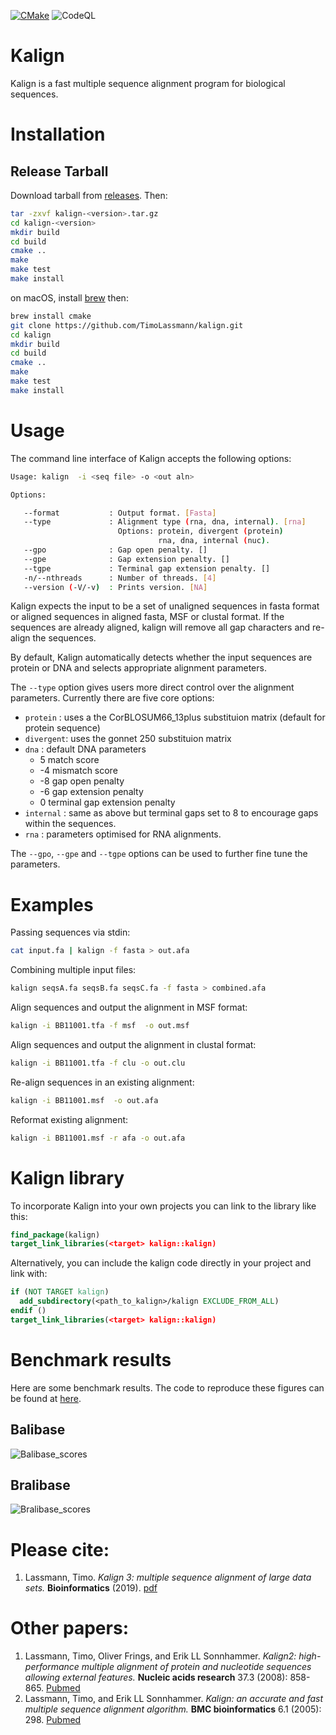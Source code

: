 <!-- ![C/C++ CI](https://github.com/TimoLassmann/kalign/workflows/C/C++%20CI/badge.svg) -->
[![CMake](https://github.com/TimoLassmann/kalign/actions/workflows/cmake.yml/badge.svg)](https://github.com/TimoLassmann/kalign/actions/workflows/cmake.yml)
![CodeQL](https://github.com/TimoLassmann/kalign/workflows/CodeQL/badge.svg)

# Kalign

Kalign is a fast multiple sequence alignment program for biological sequences.

# Installation

## Release Tarball

Download tarball from [releases](https://github.com/TimoLassmann/kalign/releases). Then:

``` bash
tar -zxvf kalign-<version>.tar.gz
cd kalign-<version>
mkdir build 
cd build
cmake .. 
make 
make test 
make install
```

on macOS, install [brew](https://brew.sh/) then:

``` bash
brew install cmake 
git clone https://github.com/TimoLassmann/kalign.git
cd kalign
mkdir build
cd build 
cmake ..
make 
make test 
make install
```

# Usage

The command line interface of Kalign accepts the following options:

```bash
Usage: kalign  -i <seq file> -o <out aln> 

Options:

   --format           : Output format. [Fasta]
   --type             : Alignment type (rna, dna, internal). [rna]
                        Options: protein, divergent (protein) 
                                 rna, dna, internal (nuc). 
   --gpo              : Gap open penalty. []
   --gpe              : Gap extension penalty. []
   --tgpe             : Terminal gap extension penalty. []
   -n/--nthreads      : Number of threads. [4]
   --version (-V/-v)  : Prints version. [NA]


```


Kalign expects the input to be a set of unaligned sequences in fasta format or aligned sequences in aligned fasta, MSF or clustal format. If the sequences are already aligned, kalign will remove all gap characters and re-align the sequences. 

By default, Kalign automatically detects whether the input sequences are protein or DNA and selects appropriate alignment parameters. 

The `--type` option gives users more direct control over the alignment parameters. Currently there are five core options:

- `protein`  : uses a the CorBLOSUM66_13plus substituion matrix (default for protein sequence)
- `divergent`: uses the gonnet 250 substituion matrix 
- `dna`      : default DNA parameters
  +  5 match score 
  + -4 mismatch score
  + -8 gap open penalty
  + -6 gap extension penalty 
  +  0 terminal gap extension penalty
- `internal` : same as above but terminal gaps set to 8 to encourage gaps within the sequences. 
- `rna`      : parameters optimised for RNA alignments.

The `--gpo`, `--gpe` and `--tgpe` options can be used to further fine tune the parameters.

# Examples

Passing sequences via stdin:

```bash
cat input.fa | kalign -f fasta > out.afa
```

Combining multiple input files:

```bash
kalign seqsA.fa seqsB.fa seqsC.fa -f fasta > combined.afa
```

Align sequences and output the alignment in MSF format:

```bash
kalign -i BB11001.tfa -f msf  -o out.msf
```

Align sequences and output the alignment in clustal format:

```bash
kalign -i BB11001.tfa -f clu -o out.clu
```

Re-align sequences in an existing alignment:

```bash
kalign -i BB11001.msf  -o out.afa
```

Reformat existing alignment:

```bash
kalign -i BB11001.msf -r afa -o out.afa
```

# Kalign library 

To incorporate Kalign into your own projects you can link to the library like this: 

```cmake 
find_package(kalign)
target_link_libraries(<target> kalign::kalign)
```

Alternatively, you can include the kalign code directly in your project and link with:

```cmake
if (NOT TARGET kalign)
  add_subdirectory(<path_to_kalign>/kalign EXCLUDE_FROM_ALL)
endif ()
target_link_libraries(<target> kalign::kalign)
```
# Benchmark results

Here are some benchmark results. The code to reproduce these figures can be found at [here](scripts/benchmark.org).

## Balibase

![Balibase_scores](https://user-images.githubusercontent.com/8110320/198513840-0e08a634-bb41-4826-bd58-7fc66eae1054.jpeg)

## Bralibase

![Bralibase_scores](https://user-images.githubusercontent.com/8110320/198513850-00e5037f-355f-45ec-828f-ed8d47497272.jpeg)

# Please cite:
1. Lassmann, Timo. _Kalign 3: multiple sequence alignment of large data sets._ **Bioinformatics** (2019). [pdf](https://academic.oup.com/bioinformatics/advance-article-pdf/doi/10.1093/bioinformatics/btz795/30314127/btz795.pdf)

# Other papers:
1. Lassmann, Timo, Oliver Frings, and Erik LL Sonnhammer. _Kalign2: high-performance multiple alignment of protein and nucleotide sequences allowing external features._ **Nucleic acids research** 37.3 (2008): 858-865. [Pubmed](https://www.ncbi.nlm.nih.gov/pmc/articles/PMC2647288/)
2. Lassmann, Timo, and Erik LL Sonnhammer. _Kalign: an accurate and fast multiple sequence alignment algorithm._ **BMC bioinformatics** 6.1 (2005): 298. [Pubmed](https://www.ncbi.nlm.nih.gov/pmc/articles/PMC1325270/)
